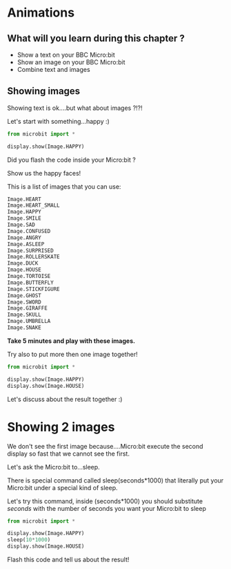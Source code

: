 # Animations

## What will you learn during this chapter ?

* Show a text on your BBC Micro:bit
* Show an image on your BBC Micro:bit
* Combine text and images

## Showing images

Showing text is ok....but what about images ?!?!

Let's start with something...happy :)

```python
from microbit import *

display.show(Image.HAPPY)
```

Did you flash the code inside your Micro:bit ?

Show us the happy faces!

This is a list of images that you can use:

```python
Image.HEART
Image.HEART_SMALL
Image.HAPPY
Image.SMILE
Image.SAD
Image.CONFUSED
Image.ANGRY
Image.ASLEEP
Image.SURPRISED
Image.ROLLERSKATE
Image.DUCK
Image.HOUSE
Image.TORTOISE
Image.BUTTERFLY
Image.STICKFIGURE
Image.GHOST
Image.SWORD
Image.GIRAFFE
Image.SKULL
Image.UMBRELLA
Image.SNAKE
```

__Take 5 minutes and play with these images.__

Try also to put more then one image together!

```python
from microbit import *

display.show(Image.HAPPY)
display.show(Image.HOUSE)
```

Let's discuss about the result together :)

# Showing 2 images

We don't see the first image because....Micro:bit execute the second display so fast that we cannot see the first.

Let's ask the Micro:bit to...sleep.

There is special command called sleep(seconds*1000) that literally put your Micro:bit under a special kind of sleep.

Let's try this command, inside (seconds*1000) you should substitute _seconds_ with the number of seconds you want your Micro:bit to sleep 

```python
from microbit import *

display.show(Image.HAPPY)
sleep(10*1000)
display.show(Image.HOUSE)
```

Flash this code and tell us about the result!
